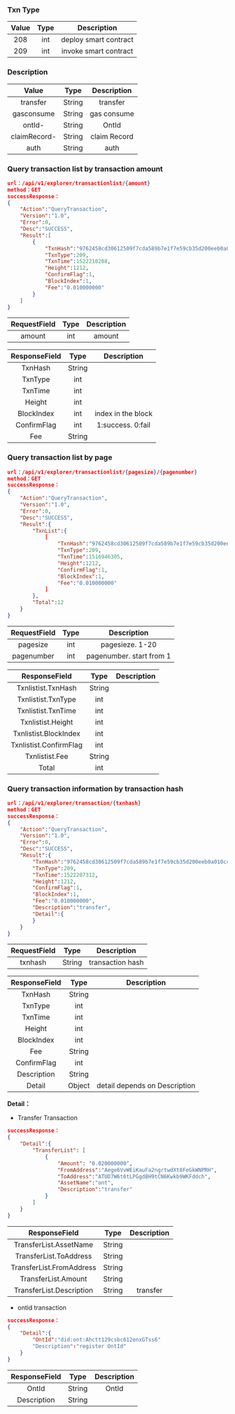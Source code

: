 

### Txn Type

| Value     |     Type |   Description   | 
| :--------------: | :--------:| :------: |
|    208|   int|  deploy smart contract |
|    209|   int|  invoke smart contract|

### Description

| Value     |     Type |   Description   | 
| :--------------: | :--------:| :------: |
|    transfer|   String|  transfer  |
|    gasconsume|   String|  gas consume  |
|    ontId- |   String|  OntId |
|    claimRecord- |   String|  claim Record  |
|    auth |   String|  auth  |




### Query transaction list by transaction amount

```json
url：/api/v1/explorer/transactionlist/{amount}
method：GET
successResponse：
{
	"Action":"QueryTransaction",
	"Version":"1.0",
	"Error":0,
	"Desc":"SUCCESS",
	"Result":[
		{
			"TxnHash":"9762458cd30612509f7cda589b7e1f7e59cb35d200eeb0a010ccc7b347057eb5",
            "TxnType":209,
            "TxnTime":1522210288,
            "Height":1212,
            "ConfirmFlag":1,
			"BlockIndex":1,
			"Fee":"0.010000000"
	    }
	]
}
```

| RequestField     |     Type |   Description   | 
| :--------------: | :--------:| :------: |
|    amount|   int|  amount  |

| ResponseField     |     Type |   Description   | 
| :--------------: | :--------:| :------: |
|    TxnHash|   String|    |
|    TxnType|   int|  |
|    TxnTime|   int|    |
|    Height|   int|    |
|    BlockIndex|   int|  index in the block  |
|    ConfirmFlag|   int |   1:success. 0:fail|
|    Fee|   String |   |



### Query transaction list by page


```json
url：/api/v1/explorer/transactionlist/{pagesize}/{pagenumber}
method：GET
successResponse：
{
	"Action":"QueryTransaction",
	"Version":"1.0",
	"Error":0,
	"Desc":"SUCCESS",
	"Result":{
		"TxnList":{
			[
				"TxnHash":"9762458cd30612509f7cda589b7e1f7e59cb35d200eeb0a010ccc7b347057eb5",
	            "TxnType":209,
	            "TxnTime":1516946305,
	            "Height":1212,
	            "ConfirmFlag":1,
				"BlockIndex":1,
				"Fee":"0.010000000"
			]
		},
		"Total":12
	}
}
```

| RequestField     |     Type |   Description   | 
| :--------------: | :--------:| :------: |
|    pagesize|   int|  pagesieze. 1-20  |
|    pagenumber|   int| pagenumber. start from 1 |



| ResponseField     |     Type |   Description   | 
| :--------------: | :--------:| :------: |
|    Txnlistist.TxnHash|   String|    |
|    Txnlistist.TxnType|   int|  |
|    Txnlistist.TxnTime|   int|    |
|    Txnlistist.Height|   int|    |
|    Txnlistist.BlockIndex|   int|    |
|    Txnlistist.ConfirmFlag|   int|   |
|    Txnlistist.Fee|   String |   |
|    Total|   int|   |



### Query transaction information by transaction hash 


```json
url：/api/v1/explorer/transaction/{txnhash}
method：GET
successResponse：
{
	"Action":"QueryTransaction",
	"Version":"1.0",
	"Error":0,
	"Desc":"SUCCESS",
	"Result":{
		"TxnHash":"9762458cd30612509f7cda589b7e1f7e59cb35d200eeb0a010ccc7b347057eb5",
		"TxnType":209,
		"TxnTime":1522207312,
		"Height":1212,
		"ConfirmFlag":1,
		"BlockIndex":1,
		"Fee":"0.010000000",
		"Description":"transfer",
		"Detail":{
		}
	}
}
```

| RequestField     |     Type |   Description   | 
| :--------------: | :--------:| :------: |
|    txnhash|   String|  transaction hash  |



| ResponseField     |     Type |   Description   | 
| :--------------: | :--------:| :------: |
|    TxnHash|   String|    |
|    TxnType|   int|  |
|    TxnTime|   int|    |
|    Height|   int|    |
|    BlockIndex|   int|    |
|    Fee|   String |   |
|    ConfirmFlag|   int|   |
|    Description|   String|   |
|    Detail|   Object|  detail depends on Description |



**Detail：**


- Transfer Transaction

```json
successResponse：
{
	"Detail":{
		"TransferList": [
			{
				"Amount": "0.020000000",
				"FromAddress":"Aege6VvWEiKauFa2ngrtwdXt8FeGkWNPRH",
				"ToAddress":"ATUD7W6t6tLPGgd8H9tCN6Kwkb9WKFddch",
				"AssetName":"ont",
				"Description":"transfer"
			}
		]
	}
}
```


| ResponseField     |     Type |   Description   | 
| :--------------: | :--------:| :------: |
|    TransferList.AssetName|   String|  |
|    TransferList.ToAddress|   String|  |
|    TransferList.FromAddress|   String|  |
|    TransferList.Amount|   String|  |
|    TransferList.Description|   String|  transfer|


- ontid transaction

```json
successResponse：
{
	"Detail":{
		"OntId":"did:ont:Ahctt129csbc612enxGTss6"
		"Description":"register OntId"
	}
}
```


| ResponseField     |     Type |   Description   | 
| :--------------: | :--------:| :------: |
|    OntId|   String|  OntId|
|    Description|   String| |


